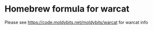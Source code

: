 # Homebrew formula for warcat

Please see https://code.moldybits.net/moldybits/warcat for warcat info
